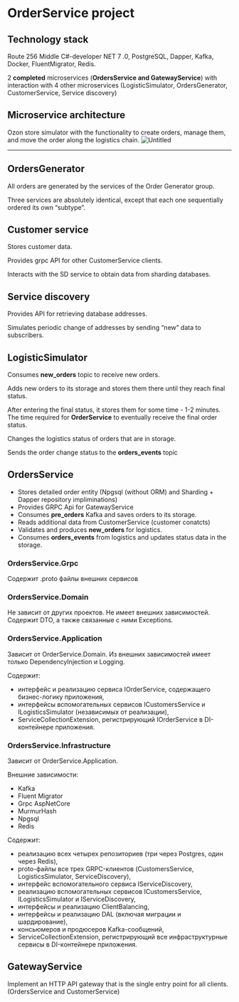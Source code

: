 # OrderService project



## Technology stack

Route 256 Middle C#-developer NET 7 .0, PostgreSQL, Dapper, Kafka, Docker, FluentMigrator, Redis.

2 **completed**  microservices (**OrdersService and GatewayService**) with interaction with 4 other microservices (LogisticSimulator, OrdersGenerator, CustomerService, Service discovery) 

## Microservice architecture
Ozon store simulator with the functionality to create orders, manage them, and move the order along the logistics chain.
![Untitled](https://github.com/aninkina/OrderService/assets/43490035/a30da57b-5a24-4cd4-9f5b-09175fb17ce6)

***

## OrdersGenerator

All orders are generated by the services of the Order Generator group.

Three services are absolutely identical, except that each one sequentially ordered its own “subtype”.



## Customer service

Stores customer data.

Provides grpc API for other CustomerService clients.

Interacts with the SD service to obtain data from sharding databases.



## Service discovery


Provides API for retrieving database addresses.

Simulates periodic change of addresses by sending “new” data to subscribers.



## LogisticSimulator

Consumes **new_orders** topic to receive new orders.

Adds new orders to its storage and stores them there until they reach final status.

After entering the final status, it stores them for some time - 1-2 minutes. The time required for **OrderService** to eventually receive the final order status.

Changes the logistics status of orders that are in storage.

Sends the order change status to the **orders_events** topic

## OrdersService

- Stores detailed order entity (Npgsql (without ORM) and Sharding + Dapper repository impliminations)
- Provides GRPC Api for GatewayService
- Consumes **pre_orders** Kafka and saves orders to its storage.
- Reads additional data from CustomerService (customer conatcts)
- Validates and produces **new_orders**  for logistics.
- Consumes **orders_events**  from logistics and updates status data in the storage.

### OrdersService.Grpc

Содержит .proto файлы внешних сервисов

### OrdersService.Domain

Не зависит от других проектов.
Не имеет внешних зависимостей.
Содержит DTO, а также связанные с ними Exceptions.

### OrdersService.Application

Зависит от OrderService.Domain.
Из внешних зависимостей имеет только DependencyInjection и Logging.

Содержит:
- интерфейс и реализацию сервиса IOrderService, содержащего бизнес-логику приложения,
- интерфейсы вспомогательных сервисов ICustomersService и ILogisticsSimulator (независимых от реализации),
- ServiceCollectionExtension, регистрирующий IOrderService в DI-контейнере приложения.

### OrdersService.Infrastructure

Зависит от OrderService.Application.

Внешние зависимости:
- Kafka
- Fluent Migrator
- Grpc AspNetCore
- MurmurHash
- Npgsql
- Redis

Содержит:
- реализацию всех четырех репозиториев (три через Postgres, один через Redis),
- proto-файлы все трех GRPC-клиентов (CustomersService, LogisticsSimulator, ServiceDiscovery),
- интерфейс вспомогательного сервиса IServiceDiscovery,
- реализацию вспомогательных сервисов ICustomersService, ILogisticsSimulator и IServiceDiscovery,
- интерфейсы и реализацию ClientBalancing,
- интерфейсы и реализацию DAL (включая миграции и шардирование),
- консьюмеров и продюсеров Kafka-сообщений,
- ServiceCollectionExtension, регистрирующий все инфраструктурные сервисы в DI-контейнере приложения.
  
## GatewayService

Implement an HTTP API gateway that is the single entry point for all clients. (OrdersService and CustomerService)

